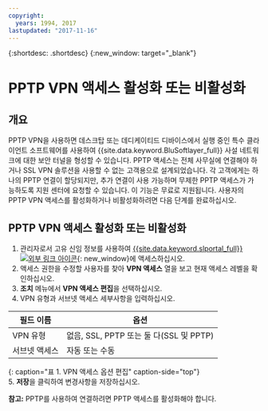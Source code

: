 ```yaml
---
copyright:
  years: 1994, 2017
lastupdated: "2017-11-16"
---
```


{:shortdesc: .shortdesc}
{:new_window: target="_blank"}

# PPTP VPN 액세스 활성화 또는 비활성화

## 개요

PPTP VPN을 사용하면 데스크탑 또는 데디케이티드 디바이스에서 실행 중인 특수 클라이언트 소프트웨어를 사용하여 {{site.data.keyword.BluSoftlayer_full}} 사설 네트워크에 대한 보안 터널을 형성할 수 있습니다. PPTP 액세스는 전체 사무실에 연결해야 하거나 SSL VPN 솔루션을 사용할 수 없는 고객용으로 설계되었습니다. 각 고객에게는 하나의 PPTP 연결이 할당되지만, 추가 연결이 사용 가능하며 무제한 PPTP 액세스가 가능하도록 지원 센터에 요청할 수 있습니다. 이 기능은 무료로 지원됩니다. 사용자의 PPTP VPN 액세스를 활성화하거나 비활성화하려면 다음 단계를 완료하십시오.

## PPTP VPN 액세스 활성화 또는 비활성화

1. 관리자로서 고유 신임 정보를 사용하여 [{{site.data.keyword.slportal_full}} ![외부 링크 아이콘](../../icons/launch-glyph.svg "외부 링크 아이콘")](https://control.softlayer.com/){: new_window}에 액세스하십시오.
2. 액세스 권한을 수정할 사용자를 찾아 **VPN 액세스** 열을 보고 현재 액세스 레벨을 확인하십시오.
3. **조치** 메뉴에서 **VPN 액세스 편집**을 선택하십시오.
4. VPN 유형과 서브넷 액세스 세부사항을 입력하십시오.

|필드 이름   |옵션          |
| -----------| ------------ |
| VPN 유형   | 없음, SSL, PPTP 또는 둘 다(SSL 및 PPTP) |
|서브넷 액세스  | 자동 또는 수동  |           
{: caption="표 1. VPN 액세스 옵션 편집" caption-side="top"}   
5. **저장**을 클릭하여 변경사항을 저장하십시오.

   **참고:** PPTP를 사용하여 연결하려면 PPTP 액세스를 활성화해야 합니다.
